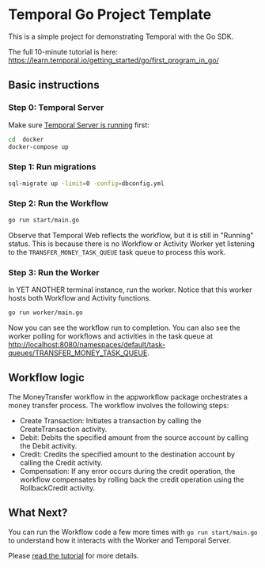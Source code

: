 # Temporal Go Project Template

This is a simple project for demonstrating Temporal with the Go SDK.

The full 10-minute tutorial is here: https://learn.temporal.io/getting_started/go/first_program_in_go/

## Basic instructions

### Step 0: Temporal Server

Make sure [Temporal Server is running](https://docs.temporal.io/docs/server/quick-install/) first:

```bash
cd  docker
docker-compose up
```

### Step 1: Run migrations

```bash
sql-migrate up -limit=0 -config=dbconfig.yml
```

### Step 2: Run the Workflow

```bash
go run start/main.go
```

Observe that Temporal Web reflects the workflow, but it is still in "Running" status. This is because there is no Workflow or Activity Worker yet listening to the `TRANSFER_MONEY_TASK_QUEUE` task queue to process this work.

### Step 3: Run the Worker

In YET ANOTHER terminal instance, run the worker. Notice that this worker hosts both Workflow and Activity functions.

```bash
go run worker/main.go
```

Now you can see the workflow run to completion. You can also see the worker polling for workflows and activities in the task queue at [http://localhost:8080/namespaces/default/task-queues/TRANSFER_MONEY_TASK_QUEUE](http://localhost:8080/namespaces/default/task-queues/TRANSFER_MONEY_TASK_QUEUE).

## Workflow logic
The MoneyTransfer workflow in the appworkflow package orchestrates a money transfer process. The workflow involves the following steps:  
 * Create Transaction: 
   Initiates a transaction by calling the CreateTransaction activity.
 * Debit: 
   Debits the specified amount from the source account by calling the Debit activity.
 * Credit: 
  Credits the specified amount to the destination account by calling the Credit activity.
 * Compensation: 
   If any error occurs during the credit operation, the workflow compensates by rolling back the credit operation using the RollbackCredit activity.

## What Next?

You can run the Workflow code a few more times with `go run start/main.go` to understand how it interacts with the Worker and Temporal Server.

Please [read the tutorial](https://learn.temporal.io/getting_started/go/first_program_in_go/) for more details.

